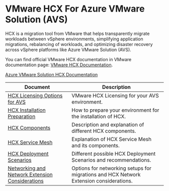 # VMware HCX For Azure VMware Solution (AVS)

HCX is a migration tool from VMware that helps transparently migrate workloads between vSphere environments, simplifying application migrations, rebalancing of workloads, and optimizing disaster recovery across vSphere platforms like Azure VMware Solution (AVS).

You can find official VMware HCX documentation in VMware documentation page: [VMware HCX Documentation](https://docs.vmware.com/en/VMware-HCX/index.html).

[Azure VMware Solution HCX Documentation](https://learn.microsoft.com/en-us/azure/azure-vmware/install-vmware-hcx)

| Document | Description |
|----------|-------------|
| [HCX Licensing Options for AVS](hcxlicensingoptions.md) | VMware HCX Licensing for your AVS environment. |
| [HCX Installation Preparation](hcxinstallprep.md) | How to prepare your environment for the installation of HCX. |
| [HCX Components](hcxcomponents.md) | Description and explanation of different HCX components. |
| [HCX Service Mesh](hcx-servicemesh.md) | Explanation of HCX Service Mesh and its components. |
| [HCX Deployment Scenarios](hcx-deployment.md) | Different possible HCX Deployment Scenarios and recommendations. |
| [Networking and Network Extension Considerations](netextconsiderations.md) | Options for networking setups for migrations and HCX Network Extension considerations. |
